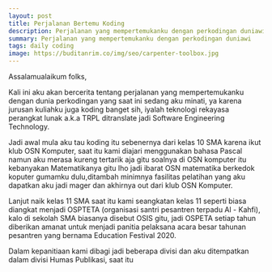 ```yaml
---
layout: post
title: Perjalanan Bertemu Koding
description: Perjalanan yang mempertemukanku dengan perkodingan duniawi
summary: Perjalanan yang mempertemukanku dengan perkodingan duniawi
tags: daily coding
image: https://buditanrim.co/img/seo/carpenter-toolbox.jpg
---
```


Assalamualaikum folks,

Kali ini aku akan bercerita tentang perjalanan yang mempertemukanku dengan dunia perkodingan yang saat ini sedang aku minati, ya karena jurusan kuliahku juga koding banget sih, iyalah teknologi rekayasa perangkat lunak a.k.a TRPL ditranslate jadi Software Engineering Technology.

Jadi awal mula aku tau koding itu sebenernya dari kelas 10 SMA karena ikut klub OSN Komputer, saat itu kami diajari menggunakan bahasa Pascal namun aku merasa kureng tertarik aja gitu soalnya di OSN komputer itu kebanyakan Matematikanya gitu lho jadi ibarat OSN matematika berkedok koputer gumamku dulu,ditambah minimnya fasilitas pelatihan yang aku dapatkan aku jadi mager dan akhirnya out dari klub OSN Komputer.

Lanjut naik kelas 11 SMA saat itu kami seangkatan kelas 11 seperti biasa diangkat menjadi OSPTETA (organisasi santri pesantren terpadu Al - Kahfi), kalo di sekolah SMA biasanya disebut OSIS gitu, jadi OSPETA setiap tahun diberikan amanat untuk menjadi panitia pelaksana acara besar tahunan pesantren yang bernama Education Festival 2020.

Dalam kepanitiaan kami dibagi jadi beberapa divisi dan aku ditempatkan dalam divisi Humas Publikasi, saat itu 